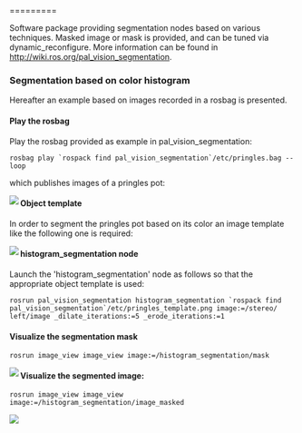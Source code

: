 =========

Software package providing segmentation nodes based on various techniques. Masked image or mask is provided, and can be tuned via dynamic_reconfigure. More information can be found in http://wiki.ros.org/pal_vision_segmentation. 


### Segmentation based on color histogram

Hereafter an example based on images recorded in a rosbag is presented.

#### Play the rosbag

Play the rosbag provided as example in pal_vision_segmentation:

```
rosbag play `rospack find pal_vision_segmentation`/etc/pringles.bag --loop
```

which publishes images of a pringles pot:

<img align="left" src="https://raw.github.com/pal-robotics/pal_vision_segmentation/hydro-devel/etc/pringles_example.png" />
    
#### Object template

In order to segment the pringles pot based on its color an image template like the following one is required:

<img align="left" src="https://raw.github.com/pal-robotics/pal_vision_segmentation/hydro-devel/etc/pringles_template.png" />
    
#### histogram_segmentation node

Launch the 'histogram_segmentation' node as follows so that the appropriate object template is used:

```
rosrun pal_vision_segmentation histogram_segmentation `rospack find pal_vision_segmentation`/etc/pringles_template.png image:=/stereo/  left/image _dilate_iterations:=5 _erode_iterations:=1    
```

#### Visualize the segmentation mask

```
rosrun image_view image_view image:=/histogram_segmentation/mask
```
    
<img align="left" src="https://raw.github.com/pal-robotics/pal_vision_segmentation/hydro-devel/etc/pringles_mask.png" />

#### Visualize the segmented image:

```
rosrun image_view image_view image:=/histogram_segmentation/image_masked
```
    
<img align="left" src="https://raw.github.com/pal-robotics/pal_vision_segmentation/hydro-devel/etc/pringles_segmented.png" />

